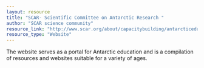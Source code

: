 ```yaml
---
layout: resource
title: "SCAR- Scientific Committee on Antarctic Research "
author: "SCAR science community"
resource_link: "http://www.scar.org/about/capacitybuilding/antarcticeducation/"
resource_type: "Website"
---
```


The website serves as a portal for Antarctic education and is a compilation of resources and websites suitable for a variety of ages.
